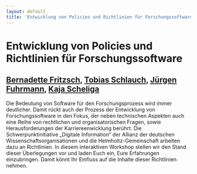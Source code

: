 ```yaml
---
layout: default
title: 'Entwicklung von Policies und Richtlinien für Forschungssoftware'
---
```


# Entwicklung von Policies und Richtlinien für Forschungssoftware

## [Bernadette Fritzsch](../../speaker/RMENMP/), [Tobias Schlauch](../../speaker/VKUDXE/), [Jürgen Fuhrmann](../../speaker/FH7BBQ/), [Kaja Scheliga](../../speaker/WPP3RS/)

Die Bedeutung von Software für den Forschungsprozess wird immer deutlicher. Damit rückt auch der Prozess der Entwicklung von Forschungssoftware in den Fokus, der neben technischen Aspekten auch eine Reihe von rechtlichen und organisatorischen Fragen, sowie Herausforderungen der Karriereenwicklung  berührt. Die Schwerpunktinitiative „Digitale Information“ der Allianz der deutschen Wissenschaftsorganisationen und die Helmholtz-Gemeinschaft arbeiten dazu an Richtlinien. In diesem interaktiven Workshop stellen wir den Stand dieser Überlegungen vor und laden Euch ein, Eure Erfahrungen einzubringen. Damit könnt Ihr Einfluss auf die Inhalte dieser Richtlinien nehmen.